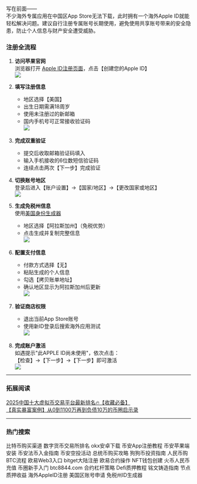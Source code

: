写在前面——  
不少海外专属应用在中国区App Store无法下载，此时拥有一个海外Apple ID就能轻松解决问题。建议自行注册专属账号长期使用，避免使用共享账号带来的安全隐患，防止个人信息与财产安全遭受威胁。

### 注册全流程  
1. **访问苹果官网**  
   浏览器打开 [Apple ID注册页面](https://appleid.apple.com/)，点击【创建您的Apple ID】  
   ![](https://ac63e02.webp.li/appleid-001.png)

2. **填写注册信息**  
   - 地区选择【美国】  
   - 出生日期需满18周岁  
   - 使用未注册过的新邮箱  
   - 国内手机号可正常接收验证码  
   ![](https://ac63e02.webp.li/appleid-002.png)

3. **完成双重验证**  
   - 提交后收取邮箱验证码填入  
   - 输入手机接收的6位数短信验证码  
   - 连续点击两次【下一步】完成验证

4. **切换账号地区**  
   登录后进入【账户设置】→【国家/地区】→【更改国家或地区】  
   ![](https://ac63e02.webp.li/appleid-003.png)

5. **生成免税州信息**  
   使用[美国身份生成器](https://www.fakepersongenerator.com/Random1/generate_identity)  
   - 地区选择【阿拉斯加州】（免税优势）  
   - 点击生成并复制完整信息  
   ![](https://ac63e02.webp.li/appleid-004.png)

6. **配置支付信息**  
   - 付款方式选择【无】  
   - 粘贴生成的个人信息  
   - 勾选【拷贝账单地址】  
   - 确认地区显示为阿拉斯加州后更新  
   ![](https://ac63e02.webp.li/appleid-005.png)

7. **验证商店权限**  
   - 退出当前App Store账号  
   - 使用新ID登录后搜索海外应用测试  
   ![](https://ac63e02.webp.li/appleid-006.png)

8. **完成账户激活**  
   如遇提示"此APPLE ID尚未使用"，依次点击：  
   【检查】→【下一步】→【下一步】即可激活  
   ![](https://ac63e02.webp.li/appleid-007.png)

---

### 拓展阅读  
[2025中国十大虚拟币交易平台最新排名🔥【收藏必备】](https://btc8844.com/top-10-exchanges/)  
[【真实暴富案例】从0到1100万再到负债10万的币圈启示录](https://heiyetouzi.xyz/biquanstory001/)

---

### 热门搜索  
比特币购买渠道 数字货币交易所排名 okx安卓下载 币安App注册教程 币安苹果端安装 币安法币入金指南 币安空投活动 总统币购买攻略 狗狗币投资指南 人民币购BTC流程 欧易Web3入口 bitget大陆注册 欧易合约操作 NFT钱包创建 火币人民币充值 币圈新手入门 btc8844.com 合约杠杆策略 Defi质押教程 铭文铸造指南 节点质押收益 海外AppleID注册 美国区账号申请 免税州ID生成器